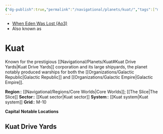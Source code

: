 ```yaml
---
{"dg-publish":true,"permalink":"/navigational/planets/kuat/","tags":["map","core","slice","kuat","unfinished","planet"]}
---
```


- [When Eden Was Lost (Ao3)](https://archiveofourown.org/works/19334440/chapters/45992584)
- Also known as
# Kuat
Known for the prestigious [[Navigational/Planets/Kuat#Kuat Drive Yards\|Kuat Drive Yards]] corporation and its large shipyards, the planet notably produced warships for both the [[Organizations/Galactic Republic\|Galactic Republic]] and [[Organizations/Galactic Empire\|Galactic Empire]].

**Region**::  [[Navigational/Regions/Core Worlds\|Core Worlds]]; [[The Slice\|The Slice]]
**Sector**::  [[Kuat sector\|Kuat sector]]
**System**::  [[Kuat system\|Kuat system]]
**Grid**::  M-10

**Capital**
**Notable Locations**

## Kuat Drive Yards

